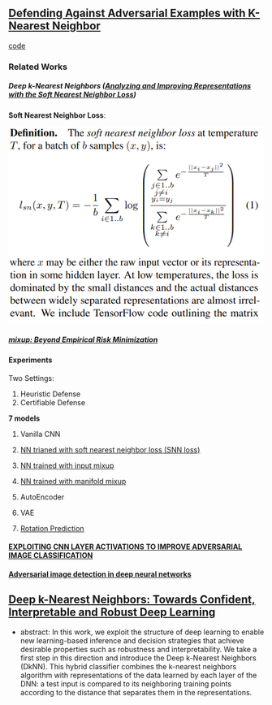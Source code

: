 ## [Defending Against Adversarial Examples with K-Nearest Neighbor](https://arxiv.org/pdf/1906.09525.pdf)
[code](https://github.com/chawins/knn-defense)


### Related Works

#####  Deep k-Nearest Neighbors ([Analyzing and Improving Representations with the Soft Nearest Neighbor Loss](https://arxiv.org/abs/1902.01889))

__Soft Nearest Neighbor Loss__:

![snn](figures/SNN.png)

##### [mixup: Beyond Empirical Risk Minimization](https://arxiv.org/abs/1710.09412)




#### Experiments
Two Settings:
1. Heuristic Defense
2. Certifiable Defense


**7 models**
1. Vanilla CNN
2. [NN trianed with soft nearest neighbor loss (SNN loss)](https://arxiv.org/abs/1902.01889)

3. [NN trained with input mixup](https://arxiv.org/abs/1710.09412)
4. [NN trained with manifold mixup](https://arxiv.org/abs/1806.05236)
5. AutoEncoder
6. VAE
7. [Rotation Prediction](https://arxiv.org/abs/1803.07728)


#### [EXPLOITING CNN LAYER ACTIVATIONS TO IMPROVE ADVERSARIAL IMAGE CLASSIFICATION](https://ieeexplore.ieee.org/stamp/stamp.jsp?arnumber=8803776&tag=1)

#### [Adversarial image detection in deep neural networks](http://www.nmis.isti.cnr.it/falchi/Draft/2018-MTAP-adv.pdf)

## [Deep k-Nearest Neighbors: Towards Confident, Interpretable and Robust Deep Learning](https://arxiv.org/pdf/1803.04765.pdf)
- abstract: In this work, we exploit the structure
of deep learning to enable new learning-based inference and
decision strategies that achieve desirable properties such as
robustness and interpretability. We take a first step in this
direction and introduce the Deep k-Nearest Neighbors (DkNN).
This hybrid classifier combines the k-nearest neighbors algorithm
with representations of the data learned by each layer of the
DNN: a test input is compared to its neighboring training points
according to the distance that separates them in the representations. 

